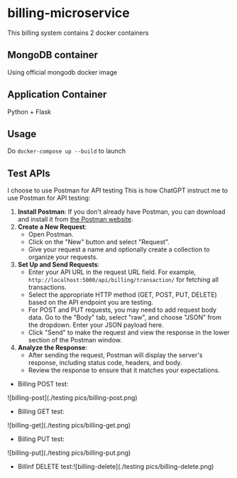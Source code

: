 # billing-microservice

This billing system contains 2 docker containers

## MongoDB container
Using official mongodb docker image

## Application Container
Python + Flask

## Usage
Do `docker-compose up --build` to launch

## Test APIs
I choose to use Postman for API testing
This is how ChatGPT instruct me to use Postman for API testing:

1. **Install Postman**: If you don't already have Postman, you can download and install it from [the Postman website](https://www.postman.com/downloads/).
2. **Create a New Request**:
    - Open Postman.
    - Click on the "New" button and select "Request".
    - Give your request a name and optionally create a collection to organize your requests.
3. **Set Up and Send Requests**:
    - Enter your API URL in the request URL field. For example, `http://localhost:5000/api/billing/transaction/` for fetching all transactions.
    - Select the appropriate HTTP method (GET, POST, PUT, DELETE) based on the API endpoint you are testing.
    - For POST and PUT requests, you may need to add request body data. Go to the "Body" tab, select "raw", and choose "JSON" from the dropdown. Enter your JSON payload here.
    - Click "Send" to make the request and view the response in the lower section of the Postman window.
4. **Analyze the Response**:
    - After sending the request, Postman will display the server's response, including status code, headers, and body.
    - Review the response to ensure that it matches your expectations.



- Billing POST test:

![billing-post](./testing pics/billing-post.png)

- Billing GET test:

![billing-get](./testing pics/billing-get.png)

- Billing PUT test:

![billing-put](./testing pics/billing-put.png)

- Billinf DELETE test:![billing-delete](./testing pics/billing-delete.png)